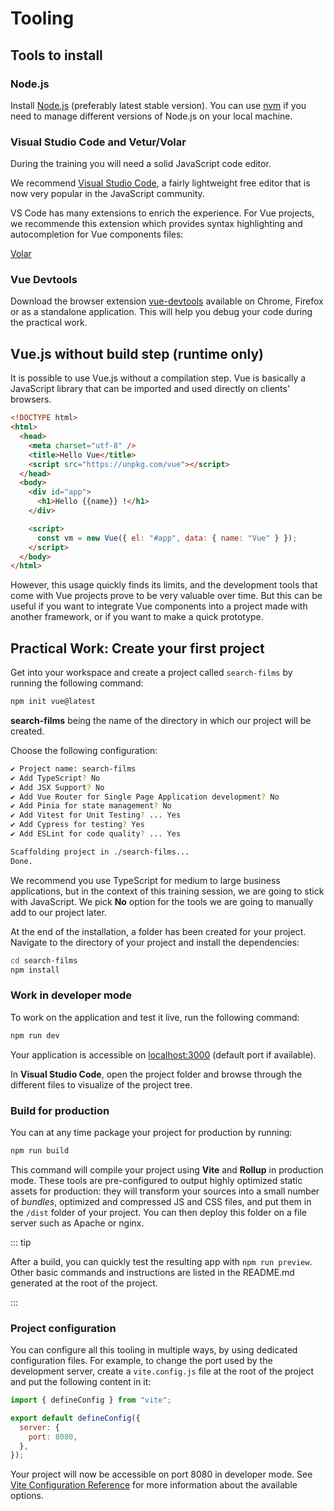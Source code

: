 # Tooling

## Tools to install

### Node.js

Install [Node.js](https://nodejs.org/) (preferably latest stable version). You can use [nvm](https://github.com/creationix/nvm) if you need to manage different versions of Node.js on your local machine.

### Visual Studio Code and Vetur/Volar

During the training you will need a solid JavaScript code editor.

We recommend [Visual Studio Code](https://code.visualstudio.com/), a fairly lightweight free editor that is now very popular in the JavaScript community.

VS Code has many extensions to enrich the experience. For Vue projects, we recommende this extension which provides syntax highlighting and autocompletion for Vue components files:

[Volar](https://marketplace.visualstudio.com/items?itemName=johnsoncodehk.volar)

### Vue Devtools

Download the browser extension [vue-devtools](https://github.com/vuejs/vue-devtools) available on Chrome, Firefox or as a standalone application. This will help you debug your code during the practical work.

## Vue.js without build step (runtime only)

It is possible to use Vue.js without a compilation step. Vue is basically a JavaScript library that can be imported and used directly on clients' browsers.

```html
<!DOCTYPE html>
<html>
  <head>
    <meta charset="utf-8" />
    <title>Hello Vue</title>
    <script src="https://unpkg.com/vue"></script>
  </head>
  <body>
    <div id="app">
      <h1>Hello {{name}} !</h1>
    </div>

    <script>
      const vm = new Vue({ el: "#app", data: { name: "Vue" } });
    </script>
  </body>
</html>
```

However, this usage quickly finds its limits, and the development tools that come with Vue projects prove to be very valuable over time. But this can be useful if you want to integrate Vue components into a project made with another framework, or if you want to make a quick prototype.

## Practical Work: Create your first project

Get into your workspace and create a project called `search-films` by running the following command:

```bash
npm init vue@latest
```

**search-films** being the name of the directory in which our project will be created.

Choose the following configuration:

```bash
✔ Project name: search-films
✔ Add TypeScript? No
✔ Add JSX Support? No
✔ Add Vue Router for Single Page Application development? No
✔ Add Pinia for state management? No
✔ Add Vitest for Unit Testing? ... Yes
✔ Add Cypress for testing? Yes
✔ Add ESLint for code quality? ... Yes

Scaffolding project in ./search-films...
Done.
```

We recommend you use TypeScript for medium to large business applications, but in the context of this training session, we are going to stick with JavaScript. We pick **No** option for the tools we are going to manually add to our project later.

At the end of the installation, a folder has been created for your project. Navigate to the directory of your project and install the dependencies:

```bash
cd search-films
npm install
```

### Work in developer mode

To work on the application and test it live, run the following command:

```bash
npm run dev
```

Your application is accessible on [localhost:3000](http://localhost:3000/) (default port if available).

In **Visual Studio Code**, open the project folder and browse through the different files to visualize of the project tree.

### Build for production

You can at any time package your project for production by running:

```bash
npm run build
```

This command will compile your project using **Vite** and **Rollup** in production mode. These tools are pre-configured to output highly optimized static assets for production: they will transform your sources into a small number of _bundles_, optimized and compressed JS and CSS files, and put them in the `/dist` folder of your project. You can then deploy this folder on a file server such as Apache or nginx.

::: tip

After a build, you can quickly test the resulting app with `npm run preview`. Other basic commands and instructions are listed in the README.md generated at the root of the project.

:::

### Project configuration

You can configure all this tooling in multiple ways, by using dedicated configuration files. For example, to change the port used by the development server, create a `vite.config.js` file at the root of the project and put the following content in it:

```js
import { defineConfig } from "vite";

export default defineConfig({
  server: {
    port: 8080,
  },
});
```

Your project will now be accessible on port 8080 in developer mode. See [Vite Configuration Reference](https://vitejs.dev/config/) for more information about the available options.
